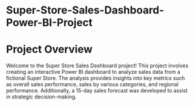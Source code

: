 # Super-Store-Sales-Dashboard-Power-BI-Project
# Project Overview
Welcome to the Super Store Sales Dashboard project! This project involves creating an interactive Power BI dashboard to analyze sales data from a fictional Super Store. The analysis provides insights into key metrics such as overall sales performance, sales by various categories, and regional performance. Additionally, a 15-day sales forecast was developed to assist in strategic decision-making.
